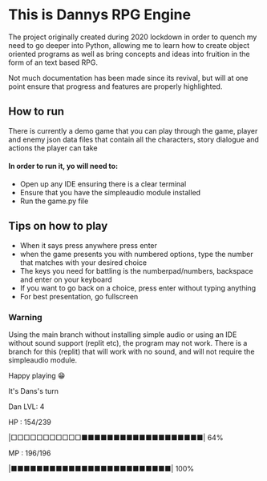 # This is Dannys RPG Engine

The project originally created during 2020 lockdown in order to quench my need to go deeper into Python, allowing me to learn how to create object oriented programs as well as bring concepts and ideas into fruition in the form of an text based RPG.

Not much documentation has been made since its revival, but will at one point ensure that progress and features are properly highlighted.
## How to run
There is currently a demo game that you can play through the game, player and enemy json data files that contain all the characters, story dialogue and actions the player can take

#### In order to run it, yo will need to:
- Open up any IDE ensuring there is a clear terminal
- Ensure that you have the simpleaudio module installed
- Run the game.py file

## Tips on how to play
- When it says press anywhere press enter
- when the game presents you with numbered options, type the number that matches with your desired choice
- The keys you need for battling is the numberpad/numbers, backspace and enter on your keyboard
- If you want to go back on a choice, press enter without typing anything
- For best presentation, go fullscreen

### Warning

Using the main branch without installing simple audio or using an IDE without sound support (replit etc), the program may not work.
There is a branch for this (replit) that will work with no sound, and will not require the simpleaudio module.

Happy playing 😁

 It's Dans's turn

Dan   LVL: 4

  HP : 154/239
  
 |□□□□□□□□□□□■■■■■■■■■■■■■■■■■■■|  64%

  MP : 196/196
  
 |■■■■■■■■■■■■■■■■■■■■■■■■■|  100%

